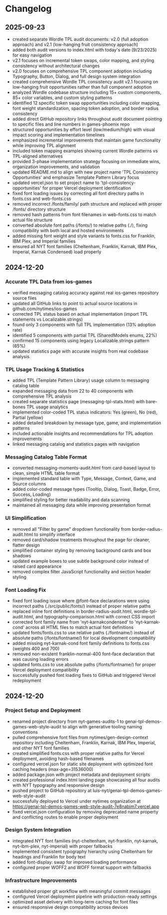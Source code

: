 # Changelog

## 2025-09-23
- created separate Wordle TPL audit documents: v2.0 (full adoption approach) and v2.1 (low-hanging fruit consistency approach)
- added both audit versions to index.html with today's date (9/23/2025) for easy navigation
- v2.1 focuses on incremental token swaps, color mapping, and styling consistency without architectural changes
- v2.0 focuses on comprehensive TPL component adoption including Typography, Button, Dialog, and full design system integration
- created comprehensive Wordle TPL consistency audit v2.1 focusing on low-hanging fruit opportunities rather than full component adoption
- analyzed Wordle codebase structure including 15+ custom components, 85+ color variables, and custom styling patterns 
- identified 12 specific token swap opportunities including color mapping, font weight standardization, spacing token adoption, and border radius consistency
- added direct GitHub repository links throughout audit document pointing to specific files and line numbers in games-phoenix repo
- structured opportunities by effort level (low/medium/high) with visual impact scoring and implementation timelines
- emphasized incremental improvements that maintain game functionality while improving TPL alignment
- included token mapping examples showing current Wordle patterns vs TPL-aligned alternatives
- provided 3-phase implementation strategy focusing on immediate wins, organization improvements, and validation
- updated README.md to align with new project name 'TPL Consistency Opportunities' and emphasize Template Pattern Library focus
- updated vercel.json to set project name to 'tpl-consistency-opportunities' for proper Vercel deployment identification
- fixed font loading issues by correcting all font directory paths in fonts.css and web-fonts.css
- removed incorrect /fonts/family/ path structure and replaced with proper /fonts/ directory structure 
- removed hash patterns from font filenames in web-fonts.css to match actual file structure
- converted absolute font paths (/fonts/) to relative paths (./), fixing compatibility with both local and hosted environments
- added missing font weight and style variants to fonts.css for Franklin, IBM Plex, and Imperial families
- ensured all NYT font families (Cheltenham, Franklin, Karnak, IBM Plex, Imperial, Karnak Condensed) load properly

## 2024-12-20

### Accurate TPL Data from ios-games
- verified messaging catalog accuracy against real ios-games repository source files  
- updated all GitHub links to point to actual source locations in github.com/nytimes/ios-games
- corrected TPL status based on actual implementation (import TPL statements vs Localizable.strings)
- found only 3 components with full TPL implementation (13% adoption rate)
- identified 5 components with partial TPL (SharedModels enums, 22%)
- confirmed 15 components using legacy Localizable.strings pattern (65%)
- updated statistics page with accurate insights from real codebase analysis

### TPL Usage Tracking & Statistics
- added TPL (Template Pattern Library) usage column to messaging catalog table
- expanded messaging data from 22 to 40 components with comprehensive TPL analysis
- created separate statistics page (messaging-tpl-stats.html) with bare-bones TPL usage analytics
- implemented color-coded TPL status indicators: Yes (green), No (red), Partial (yellow)
- added detailed breakdown by message type, game, and implementation patterns
- included actionable insights and recommendations for TPL adoption improvements
- linked messaging catalog and statistics pages with navigation

### Messaging Catalog Table Format
- converted messaging-moments-audit.html from card-based layout to clean, simple HTML table format
- implemented standard table with Type, Message, Context, Game, and Source columns
- added color-coded message types (Tooltip, Dialog, Toast, Badge, Error, Success, Loading)
- simplified styling for better readability and data scanning
- maintained all messaging data while improving presentation format

### UI Simplification
- removed all "Filter by game" dropdown functionality from border-radius-audit.html to simplify interface
- removed card/shadow treatments throughout the page for cleaner, flatter design
- simplified container styling by removing background cards and box shadows
- updated example boxes to use subtle background color instead of raised card appearance
- removed complex filter JavaScript functionality and section header styling

### Font Loading Fix
- fixed font loading issue where @font-face declarations were using incorrect paths (./src/public/fonts/) instead of proper relative paths
- replaced inline font definitions in border-radius-audit.html, wordle-tpl-audit.html, and typography-comparison.html with correct CSS import
- corrected font family name from 'nyt-karnakcondensed' to 'nyt-karnak-cond' across all HTML files to match actual font definitions
- updated fonts/fonts.css to use relative paths (./fontname/) instead of absolute paths (/fonts/fontname/) for local development compatibility
- added missing nyt-karnak-cond font family definitions to fonts.css (weights 400 and 700)
- removed non-existent franklin-normal-400 font-face declaration that was causing loading errors
- updated fonts.css to use absolute paths (/fonts/fontname/) for proper Vercel deployment compatibility
- successfully pushed font loading fixes to GitHub and triggered Vercel redeployment

## 2024-12-20

### Project Setup and Deployment
- renamed project directory from nyt-games-audits-1 to genai-tpl-demos-games-web-style-audit to align with generative tooling naming conventions
- pulled comprehensive font files from nytimes/gen-design-context repository including Cheltenham, Franklin, Karnak, IBM Plex, Imperial, and other NYT font families
- created simplified fonts.css with proper relative paths for Vercel deployment, avoiding hash-based filenames
- configured vercel.json for static site deployment with optimized font caching headers (max-age=31536000)
- added package.json with project metadata and deployment scripts
- created professional index.html landing page showcasing all four audits with NYT typography and responsive design
- pushed project to GitHub repository at luis-nyt/genai-tpl-demos-games-web-style-audit
- successfully deployed to Vercel under nytimes organization at https://genai-tpl-demos-games-web-style-audit-7e8nabjm7.vercel.app
- fixed vercel.json configuration by removing deprecated name property and conflicting routes to enable proper deployment

### Design System Integration
- integrated NYT font families (nyt-cheltenham, nyt-franklin, nyt-karnak, nyt-ibm-plex, nyt-imperial) with proper fallbacks
- implemented consistent typography hierarchy using Cheltenham for headings and Franklin for body text
- added font-display: swap for improved loading performance
- configured proper WOFF2 and WOFF format support with fallbacks

### Infrastructure Improvements
- established proper git workflow with meaningful commit messages
- configured Vercel deployment pipeline with production-ready settings
- optimized asset delivery with long-term caching for font files
- ensured responsive design compatibility across devices
